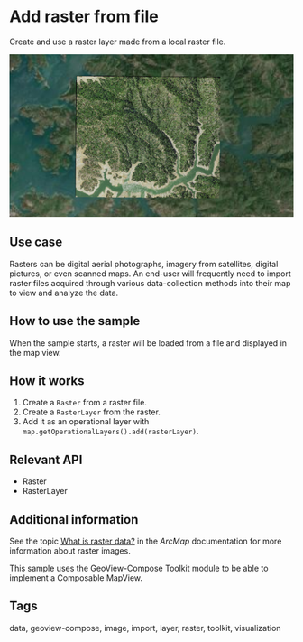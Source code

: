 # Add raster from file

Create and use a raster layer made from a local raster file.

![Image of add raster from file](add-raster-from-file.png)

## Use case

Rasters can be digital aerial photographs, imagery from satellites, digital pictures, or even scanned maps. An end-user will frequently need to import raster files acquired through various data-collection methods into their map to view and analyze the data.

## How to use the sample

When the sample starts, a raster will be loaded from a file and displayed in the map view.

## How it works

1. Create a `Raster` from a raster file.
2. Create a `RasterLayer` from the raster.
3. Add it as an operational layer with `map.getOperationalLayers().add(rasterLayer)`.

## Relevant API

* Raster
* RasterLayer

## Additional information

See the topic [What is raster data?](http://desktop.arcgis.com/en/arcmap/10.3/manage-data/raster-and-images/what-is-raster-data.htm) in the *ArcMap* documentation for more information about raster images.

This sample uses the GeoView-Compose Toolkit module to be able to implement a Composable MapView.

## Tags

data, geoview-compose, image, import, layer, raster, toolkit, visualization
